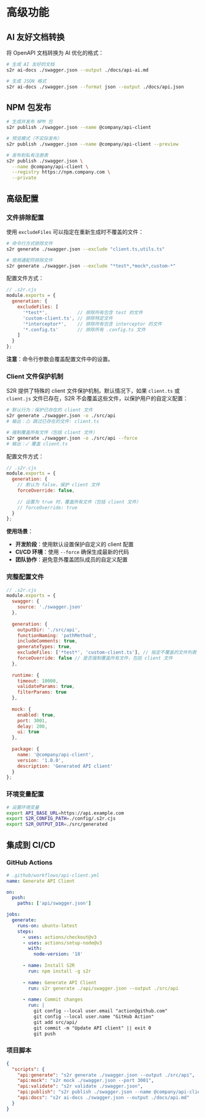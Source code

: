 # 高级功能

## AI 友好文档转换

将 OpenAPI 文档转换为 AI 优化的格式：

```bash
# 生成 AI 友好的文档
s2r ai-docs ./swagger.json --output ./docs/api-ai.md

# 生成 JSON 格式
s2r ai-docs ./swagger.json --format json --output ./docs/api.json
```

## NPM 包发布

```bash
# 生成并发布 NPM 包
s2r publish ./swagger.json --name @company/api-client

# 预览模式（不实际发布）
s2r publish ./swagger.json --name @company/api-client --preview

# 发布到私有注册表
s2r publish ./swagger.json \
  --name @company/api-client \
  --registry https://npm.company.com \
  --private
```

## 高级配置

### 文件排除配置

使用 `excludeFiles` 可以指定在重新生成时不覆盖的文件：

```bash
# 命令行方式排除文件
s2r generate ./swagger.json --exclude "client.ts,utils.ts"

# 使用通配符排除文件
s2r generate ./swagger.json --exclude "*test*,*mock*,custom-*"
```

配置文件方式：

```javascript
// .s2r.cjs
module.exports = {
  generation: {
    excludeFiles: [
      '*test*',           // 排除所有包含 test 的文件
      'custom-client.ts', // 排除特定文件
      '*interceptor*',    // 排除所有包含 interceptor 的文件
      '*.config.ts'       // 排除所有 .config.ts 文件
    ]
  }
};
```

**注意**：命令行参数会覆盖配置文件中的设置。

### Client 文件保护机制

S2R 提供了特殊的 client 文件保护机制。默认情况下，如果 `client.ts` 或 `client.js` 文件已存在，S2R 不会覆盖这些文件，以保护用户的自定义配置：

```bash
# 默认行为：保护已存在的 client 文件
s2r generate ./swagger.json -o ./src/api
# 输出：⚠ 跳过已存在的文件: client.ts

# 强制覆盖所有文件（包括 client 文件）
s2r generate ./swagger.json -o ./src/api --force
# 输出：✓ 覆盖 client.ts
```

配置文件方式：

```javascript
// .s2r.cjs
module.exports = {
  generation: {
    // 默认为 false，保护 client 文件
    forceOverride: false,
    
    // 设置为 true 时，覆盖所有文件（包括 client 文件）
    // forceOverride: true
  }
};
```

**使用场景**：
- **开发阶段**：使用默认设置保护自定义的 client 配置
- **CI/CD 环境**：使用 `--force` 确保生成最新的代码
- **团队协作**：避免意外覆盖团队成员的自定义配置

### 完整配置文件

```javascript
// .s2r.cjs
module.exports = {
  swagger: {
    source: './swagger.json'
  },
  
  generation: {
    outputDir: './src/api',
    functionNaming: 'pathMethod',
    includeComments: true,
    generateTypes: true,
    excludeFiles: ['*test*', 'custom-client.ts'], // 指定不覆盖的文件列表
    forceOverride: false // 是否强制覆盖所有文件，包括 client 文件
  },
  
  runtime: {
    timeout: 10000,
    validateParams: true,
    filterParams: true
  },
  
  mock: {
    enabled: true,
    port: 3001,
    delay: 200,
    ui: true
  },
  
  package: {
    name: '@company/api-client',
    version: '1.0.0',
    description: 'Generated API client'
  }
};
```

### 环境变量配置

```bash
# 设置环境变量
export API_BASE_URL=https://api.example.com
export S2R_CONFIG_PATH=./config/.s2r.cjs
export S2R_OUTPUT_DIR=./src/generated
```

## 集成到 CI/CD

### GitHub Actions

```yaml
# .github/workflows/api-client.yml
name: Generate API Client

on:
  push:
    paths: ['api/swagger.json']

jobs:
  generate:
    runs-on: ubuntu-latest
    steps:
      - uses: actions/checkout@v3
      - uses: actions/setup-node@v3
        with:
          node-version: '18'
      
      - name: Install S2R
        run: npm install -g s2r
      
      - name: Generate API Client
        run: s2r generate ./api/swagger.json --output ./src/api
      
      - name: Commit changes
        run: |
          git config --local user.email "action@github.com"
          git config --local user.name "GitHub Action"
          git add src/api/
          git commit -m "Update API client" || exit 0
          git push
```

### 项目脚本

```json
{
  "scripts": {
    "api:generate": "s2r generate ./swagger.json --output ./src/api",
    "api:mock": "s2r mock ./swagger.json --port 3001",
    "api:validate": "s2r validate ./swagger.json",
    "api:publish": "s2r publish ./swagger.json --name @company/api-client",
    "api:docs": "s2r ai-docs ./swagger.json --output ./docs/api.md"
  }
}
```